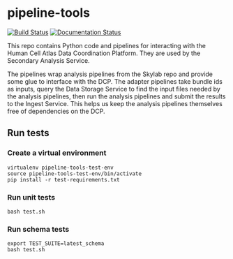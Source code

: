 # pipeline-tools 

[![Build Status](https://travis-ci.org/HumanCellAtlas/pipeline-tools.svg?branch=master)](https://travis-ci.org/HumanCellAtlas/pipeline-tools)
[![Documentation Status](https://readthedocs.org/projects/pipeline-tools/badge/?version=latest)](http://pipeline-tools.readthedocs.io/en/latest/?badge=latest)


This repo contains Python code and pipelines for interacting with the Human Cell Atlas Data Coordination Platform. They are used by the Secondary Analysis Service.

The pipelines wrap analysis pipelines from the Skylab repo and provide some glue to interface with the DCP. The adapter pipelines take bundle ids as inputs, query the Data Storage Service to find the input files needed by the analysis pipelines, then run the analysis pipelines and submit the results to the Ingest Service. This helps us keep the analysis pipelines themselves free of dependencies on the DCP.

## Run tests

### Create a virtual environment

```
virtualenv pipeline-tools-test-env
source pipeline-tools-test-env/bin/activate
pip install -r test-requirements.txt
```

### Run unit tests

```
bash test.sh
```

### Run schema tests

```
export TEST_SUITE=latest_schema
bash test.sh
```
